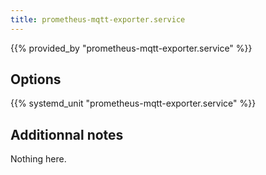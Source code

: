 ```yaml
---
title: prometheus-mqtt-exporter.service
---
```


{{% provided_by "prometheus-mqtt-exporter.service" %}}

## Options

{{% systemd_unit "prometheus-mqtt-exporter.service" %}}

## Additionnal notes

Nothing here.